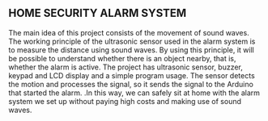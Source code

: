 ## HOME SECURITY ALARM SYSTEM 

The main idea of this project consists of the movement of sound waves. The working principle of
the ultrasonic sensor used in the alarm system is to measure the distance using sound waves. By
using this principle, it will be possible to understand whether there is an object nearby, that is,
whether the alarm is active. The project has ultrasonic sensor, buzzer, keypad and LCD display
and a simple program usage. The sensor detects the motion and processes the signal, so it sends
the signal to the Arduino that started the alarm. .In this way, we can safely sit at home with the
alarm system we set up without paying high costs and making use of sound waves.
